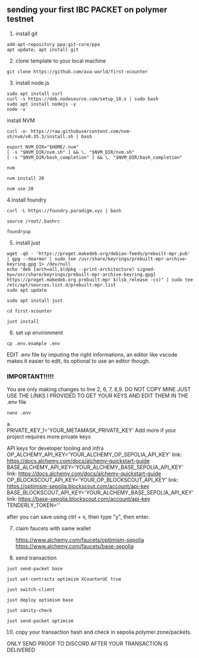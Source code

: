 
## sending your first IBC PACKET on polymer testnet

1. install git

```
add-apt-repository ppa:git-core/ppa
apt update; apt install git

```

2. clone template to your local machine

```
git clone https://github.com/ava-world/first-xcounter
```

3. install node.js

```
sudo apt install curl
curl -s https://deb.nodesource.com/setup_18.x | sudo bash
sudo apt install nodejs -y
node -v
```
install NVM

```
curl -o- https://raw.githubusercontent.com/nvm-sh/nvm/v0.35.3/install.sh | bash
```

```
export NVM_DIR="$HOME/.nvm"
[ -s "$NVM_DIR/nvm.sh" ] && \. "$NVM_DIR/nvm.sh"  
[ -s "$NVM_DIR/bash_completion" ] && \. "$NVM_DIR/bash_completion"

```

```
nvm
```

```
nvm install 20
```

```
nvm use 20
```

4.install foundry

```
curl -L https://foundry.paradigm.xyz | bash
```

```
source /root/.bashrc
```

```
foundryup
```

5. install just

```
wget -qO - 'https://proget.makedeb.org/debian-feeds/prebuilt-mpr.pub' | gpg --dearmor | sudo tee /usr/share/keyrings/prebuilt-mpr-archive-keyring.gpg 1> /dev/null
echo "deb [arch=all,$(dpkg --print-architecture) signed-by=/usr/share/keyrings/prebuilt-mpr-archive-keyring.gpg] https://proget.makedeb.org prebuilt-mpr $(lsb_release -cs)" | sudo tee /etc/apt/sources.list.d/prebuilt-mpr.list
sudo apt update
```

```
sudo apt install just
```

```
cd first-xcounter

just install
```

6. set up environment

```
cp .env.example .env
```



<l1>
EDIT .env file by imputing the right informations, an editor like vscode makes it easier to edit, its optional to use an editor though.
  <l1/>

### IMPORTANT!!!!!
You are only making changes to line 2, 6, 7, 8,9. DO NOT COPY MINE JUST USE THE LINKS I PROVIDED TO GET YOUR KEYS AND EDIT THEM IN THE .env file

```
nano .env
```


<l1>
  
a.   
PRIVATE_KEY_1='YOUR_METAMASK_PRIVATE_KEY'
 Add more if your project requires more private keys

 API keys for developer tooling and infra
OP_ALCHEMY_API_KEY='YOUR_ALCHEMY_OP_SEPOLIA_API_KEY' link: https://docs.alchemy.com/docs/alchemy-quickstart-guide
BASE_ALCHEMY_API_KEY='YOUR_ALCHEMY_BASE_SEPOLIA_API_KEY' link: https://docs.alchemy.com/docs/alchemy-quickstart-guide
OP_BLOCKSCOUT_API_KEY='YOUR_OP_BLOCKSCOUT_API_KEY' link: https://optimism-sepolia.blockscout.com/account/api-key
BASE_BLOCKSCOUT_API_KEY='YOUR_ALCHEMY_BASE_SEPOLIA_API_KEY'  link: https://base-sepolia.blockscout.com/account/api-key
TENDERLY_TOKEN=''

<l1/>


after you can save using ctrl + x, then type "y", then enter.


7. claim faucets with same wallet


   https://www.alchemy.com/faucets/optimism-sepolia
https://www.alchemy.com/faucets/base-sepolia


9. send transaction 

```
just send-packet base

```

```
just set-contracts optimism XCounterUC true
```

```
just switch-client
```

```
just deploy optimism base

```

```
just sanity-check

```

```
just send-packet optimism

```

10. copy your transaction hash and check in sepolia.polymer.zone/packets.

ONLY SEND PROOF TO DISCORD AFTER YOUR TRANSACTION IS DELIVERED 


  
